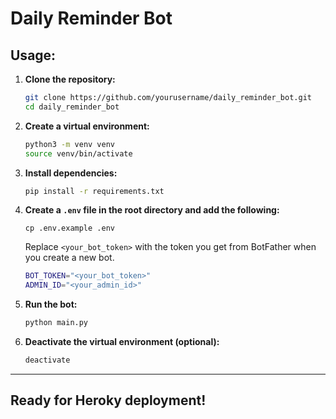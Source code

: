 # Daily Reminder Bot

## Usage:

1. **Clone the repository:**
    ```sh
    git clone https://github.com/yourusername/daily_reminder_bot.git
    cd daily_reminder_bot
    ```

2. **Create a virtual environment:**
    ```sh
    python3 -m venv venv
    source venv/bin/activate
    ```

3. **Install dependencies:**
    ```sh
    pip install -r requirements.txt
    ```

4. **Create a `.env` file in the root directory and add the following:**
    ```
    cp .env.example .env
    ```
    Replace `<your_bot_token>` with the token you get from BotFather when you create a new bot.
    ```sh
    BOT_TOKEN="<your_bot_token>"
    ADMIN_ID="<your_admin_id>"
    ```

4. **Run the bot:**
    ```sh
    python main.py
    ```

5. **Deactivate the virtual environment (optional):**
    ```sh
    deactivate
    ```
---

## Ready for Heroky deployment!
    